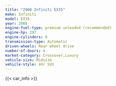 ```yaml
---
title: "2008 Infiniti EX35"
make: Infiniti
model: EX35
year: 2008
engine-fuel-type: premium unleaded (recommended)
engine-hp: 297
engine-cylinders: 6
transmission-type: Automatic
driven-wheels: Rear wheel drive
number-of-doors: 4
market-category: Crossover,Luxury
vehicle-size: Midsize
vehicle-style: 4dr SUV
---
```


{{< car_info >}}
